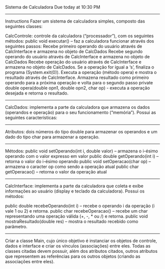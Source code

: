 Sistema de Calculadora
Due today at 10:30 PM

-------------------------------------------------------------------------------------------------------
Instructions
Fazer um sistema de calculadora simples, composto das seguintes classes:

CalcControle: controle da calculadora (“processador”), com os seguintes métodos:
public void executar() – faz a calculadora funcionar através dos seguintes passos:
Recebe primeiro operando do usuário através de CalcInterface e armazena no objeto de CalcDados
Recebe segundo operando do usuário através de CalcInterface e armazena no objeto de CalcDados
Recebe operação do usuário através de CalcInterface e armazena no objeto de CalcDados. Se a operação for igual a ‘s’, finaliza o programa (System.exit(0)).
Executa a operação (método opera) e mostra o resultado através de CalcInterface.
Armazena resultado como primeiro operando para a próxima operação e volta para o segundo passo
private double opera(double opn1, double opn2, char op) - executa a operação desejada e retorna o resultado.

-------------------------------------------------------------------------------------------------------
CalcDados: implementa a parte da calculadora que armazena os dados (operandos e operação) para o seu funcionamento (“memória”). Possui as seguintes características:

-------------------------------------------------------------------------------------------------------

Atributos: dois números do tipo double para armazenar os operandos e um dado do tipo char para armazenar a operação.

-------------------------------------------------------------------------------------------------------

Métodos:
public void setOperando(int i, double valor) – armazena o i-ésimo operando com o valor expresso em valor
public double getOperando(int i) – retorna o valor do i-ésimo operando
public void setOperacao(char op) – armazena o caracter op como sendo a operação atual
public char getOperacao() – retorna o valor da operação atual

-------------------------------------------------------------------------------------------------------

CalcInterface: implementa a parte da calculadora que coleta e exibe informações ao usuário (display e teclado da calculadora). Possui os métodos:

public double recebeOperando(int i) – recebe o operando i da operação (i vale 1 ou 2) e retorna.
public char recebeOperacao() – recebe um char representando uma operação válida (+, -, \* ou /) e retorna.
public void mostraResultado(double res) – mostra o resultado recebido como parâmetro.

-------------------------------------------------------------------------------------------------------

Criar a classe Main, cujo único objetivo é instanciar os objetos de controle, dados e interface e criar os vínculos (associações) entre eles. Todas as classes citadas devem possuir, além dos atributos citados, outros atributos que representem as referências para os outros objetos (criando as associações entre eles).
